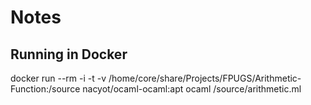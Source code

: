 # Notes

## Running in Docker

docker run --rm -i -t -v /home/core/share/Projects/FPUGS/Arithmetic-Function:/source nacyot/ocaml-ocaml:apt ocaml /source/arithmetic.ml